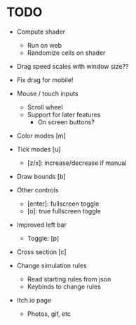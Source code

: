 # TODO

- Compute shader
    - Run on web
    - Randomize cells on shader

- Drag speed scales with window size??
- Fix drag for mobile!

- Mouse / touch inputs
    - Scroll wheel
    - Support for later features
        - On screen buttons?
- Color modes [m]
- Tick modes [u]
    - [z/x]: increase/decrease if manual
- Draw bounds [b]
- Other controls
    - [enter]: fullscreen toggle
    - [o]: true fullscreen toggle
- Improved left bar
    - Toggle: [p]
- Cross section [c]
- Change simulation rules
    - Read starting rules from json
    - Keybinds to change rules
- Itch.io page
    - Photos, gif, etc